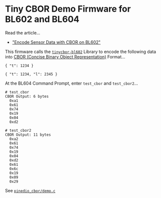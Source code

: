 # Tiny CBOR Demo Firmware for BL602 and BL604

Read the article...

-   ["Encode Sensor Data with CBOR on BL602"](https://lupyuen.github.io/articles/cbor)

This firmware calls the [`tinycbor-bl602`](https://github.com/lupyuen/tinycbor-bl602) Library to encode the following data into [CBOR (Concise Binary Object Representation)](https://en.wikipedia.org/wiki/CBOR) Format...

```text
{ "t": 1234 }

{ "t": 1234, "l": 2345 }
```

At the BL604 Command Prompt, enter `test_cbor` and `test_cbor2`...

```text
# test_cbor
CBOR Output: 6 bytes
  0xa1
  0x61
  0x74
  0x19
  0x04
  0xd2

# test_cbor2
CBOR Output: 11 bytes
  0xa2
  0x61
  0x74
  0x19
  0x04
  0xd2
  0x61
  0x6c
  0x19
  0x09
  0x29
```

See [`pinedio_cbor/demo.c`](pinedio_cbor/demo.c)
